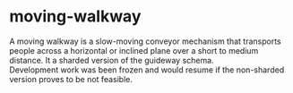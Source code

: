# moving-walkway

A moving walkway is a slow-moving conveyor mechanism that transports people across a horizontal 
or inclined plane over a short to medium distance.  It a sharded version of the guideway schema.  
Development work was been frozen and would resume if the non-sharded version proves 
to be not feasible. 
